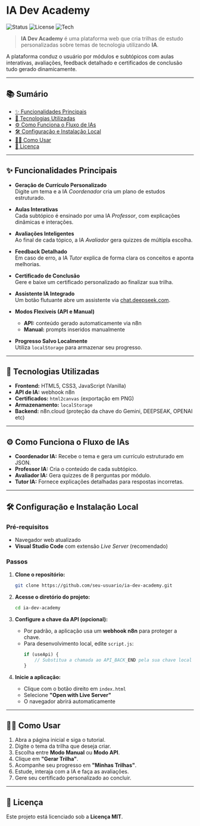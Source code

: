 # IA Dev Academy

![Status](https://img.shields.io/badge/status-active-brightgreen)
![License](https://img.shields.io/badge/license-MIT-blue)
![Tech](https://img.shields.io/badge/tech-JavaScript%20%7C%20HTML5%20%7C%20CSS3-yellow)

> **IA Dev Academy** é uma plataforma web que cria trilhas de estudo personalizadas sobre temas de tecnologia utilizando **IA**.

A plataforma conduz o usuário por módulos e subtópicos com aulas interativas, avaliações, feedback detalhado e certificados de conclusão tudo gerado dinamicamente.

---

## 📚 Sumário

- [✨ Funcionalidades Principais](#-funcionalidades-principais)
- [🚀 Tecnologias Utilizadas](#-tecnologias-utilizadas)
- [⚙️ Como Funciona o Fluxo de IAs](#️-como-funciona-o-fluxo-de-ias)
- [🛠️ Configuração e Instalação Local](#️-configuração-e-instalação-local)
- [👨‍💻 Como Usar](#-como-usar)
- [📄 Licença](#-licença)

---

## ✨ Funcionalidades Principais

- **Geração de Currículo Personalizado**  
  Digite um tema e a IA _Coordenador_ cria um plano de estudos estruturado.

- **Aulas Interativas**  
  Cada subtópico é ensinado por uma IA _Professor_, com explicações dinâmicas e interações.

- **Avaliações Inteligentes**  
  Ao final de cada tópico, a IA _Avaliador_ gera quizzes de múltipla escolha.

- **Feedback Detalhado**  
  Em caso de erro, a IA _Tutor_ explica de forma clara os conceitos e aponta melhorias.

- **Certificado de Conclusão**  
  Gere e baixe um certificado personalizado ao finalizar sua trilha.

- **Assistente IA Integrado**  
  Um botão flutuante abre um assistente via [chat.deepseek.com](https://chat.deepseek.com).

- **Modos Flexíveis (API e Manual)**  
  - **API:** conteúdo gerado automaticamente via n8n
  - **Manual:** prompts inseridos manualmente

- **Progresso Salvo Localmente**  
  Utiliza `localStorage` para armazenar seu progresso.

---

## 🚀 Tecnologias Utilizadas

- **Frontend:** HTML5, CSS3, JavaScript (Vanilla)
- **API de IA:** webhook n8n
- **Certificados:** `html2canvas` (exportação em PNG)
- **Armazenamento:** `localStorage`
- **Backend:** n8n.cloud (proteção da chave do Gemini, DEEPSEAK, OPENAI etc)

---

## ⚙️ Como Funciona o Fluxo de IAs

- **Coordenador IA:** Recebe o tema e gera um currículo estruturado em JSON.
- **Professor IA:** Cria o conteúdo de cada subtópico.
- **Avaliador IA:** Gera quizzes de 8 perguntas por módulo.
- **Tutor IA:** Fornece explicações detalhadas para respostas incorretas.

---

## 🛠️ Configuração e Instalação Local

### Pré-requisitos

- Navegador web atualizado
- **Visual Studio Code** com extensão *Live Server* (recomendado)

### Passos

1. **Clone o repositório:**
   ```bash
   git clone https://github.com/seu-usuario/ia-dev-academy.git
   ```

2. **Acesse o diretório do projeto:**
   ```bash
   cd ia-dev-academy
   ```

3. **Configure a chave da API (opcional):**
   - Por padrão, a aplicação usa um **webhook n8n** para proteger a chave.
   - Para desenvolvimento local, edite `script.js`:
     ```javascript
     if (useApi) {
         // Substitua a chamada ao API_BACK_END pela sua chave local
     }
     ```

4. **Inicie a aplicação:**
   - Clique com o botão direito em `index.html`
   - Selecione **"Open with Live Server"**
   - O navegador abrirá automaticamente

---

## 👨‍💻 Como Usar

1. Abra a página inicial e siga o tutorial.
2. Digite o tema da trilha que deseja criar.
3. Escolha entre **Modo Manual** ou **Modo API**.
4. Clique em **"Gerar Trilha"**.
5. Acompanhe seu progresso em **"Minhas Trilhas"**.
6. Estude, interaja com a IA e faça as avaliações.
7. Gere seu certificado personalizado ao concluir.

---

## 📄 Licença

Este projeto está licenciado sob a **Licença MIT**.
